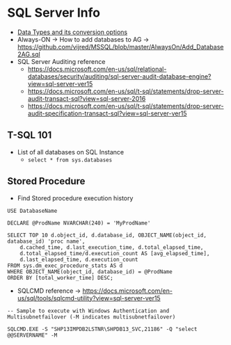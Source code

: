 SQL Server Info
===============


* [Data Types and its conversion options](https://docs.microsoft.com/en-us/sql/t-sql/functions/cast-and-convert-transact-sql?view=sql-server-ver15)
* Always-ON -> How to add databases to AG -> https://github.com/vijred/MSSQL/blob/master/AlwaysOn/Add_Database2AG.sql 
* SQL Server Auditing reference
    - https://docs.microsoft.com/en-us/sql/relational-databases/security/auditing/sql-server-audit-database-engine?view=sql-server-ver15
    - https://docs.microsoft.com/en-us/sql/t-sql/statements/drop-server-audit-transact-sql?view=sql-server-2016
    - https://docs.microsoft.com/en-us/sql/t-sql/statements/drop-server-audit-specification-transact-sql?view=sql-server-ver15



T-SQL 101
---------
* List of all databases on SQL Instance
    - `select * from sys.databases`


Stored Procedure
---------
* Find Stored procedure execution history 
```
USE DatabaseName

DECLARE @ProdName NVARCHAR(240) = 'MyProdName'

SELECT TOP 10 d.object_id, d.database_id, OBJECT_NAME(object_id, database_id) 'proc name',   
    d.cached_time, d.last_execution_time, d.total_elapsed_time,  
    d.total_elapsed_time/d.execution_count AS [avg_elapsed_time],  
    d.last_elapsed_time, d.execution_count  
FROM sys.dm_exec_procedure_stats AS d  
WHERE OBJECT_NAME(object_id, database_id) = @ProdName
ORDER BY [total_worker_time] DESC;  
``` 


* SQLCMD reference -> https://docs.microsoft.com/en-us/sql/tools/sqlcmd-utility?view=sql-server-ver15
```
-- Sample to execute with Windows Authentication and Multisubnetfailover (-M indicates multisubnetfailover)

SQLCMD.EXE -S "SHP13IMPDB2LSTNR\SHPDB13_SVC,21186" -Q "select @@SERVERNAME" -M 

```